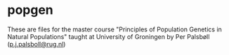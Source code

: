 # popgen
These are files for the master course "Principles of Population Genetics in Natural Populations" taught at University of Groningen by Per Palsbøll (p.j.palsboll@rug.nl)
